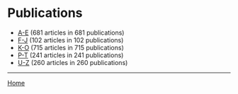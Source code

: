 # Publications

  * [A-E](./a-e/index.md) (681 articles in 681 publications)
  * [F-J](./f-j/index.md) (102 articles in 102 publications)
  * [K-O](./k-o/index.md) (715 articles in 715 publications)
  * [P-T](./p-t/index.md) (241 articles in 241 publications)
  * [U-Z](./u-z/index.md) (260 articles in 260 publications)

----

[Home](../index.md)
